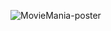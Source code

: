 ![MovieMania-poster](![image](https://github.com/D-singh121/TodoApp/assets/108144751/fc830769-3ece-4c33-8d38-cd67fe5397ef)
)

